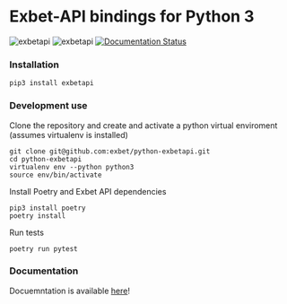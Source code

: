 # Exbet-API bindings for Python 3

![exbetapi](https://github.com/exbet/python-exbetapi/workflows/tox/badge.svg?branch=develop)
![exbetapi](https://github.com/exbet/python-exbetapi/workflows/tox/badge.svg?branch=master)
[![Documentation Status](https://readthedocs.org/projects/python-exbetapi/badge/?version=master)](https://python-exbetapi.readthedocs.io/en/master/?badge=master)


### Installation

    pip3 install exbetapi

### Development use

Clone the repository and create and activate a python virtual enviroment (assumes virtualenv is installed)

    git clone git@github.com:exbet/python-exbetapi.git
    cd python-exbetapi
    virtualenv env --python python3
    source env/bin/activate

Install Poetry and Exbet API dependencies

    pip3 install poetry
    poetry install

Run tests

    poetry run pytest

### Documentation

Docuemntation is available [here](https://python-exbetapi.rtfd.io)!

